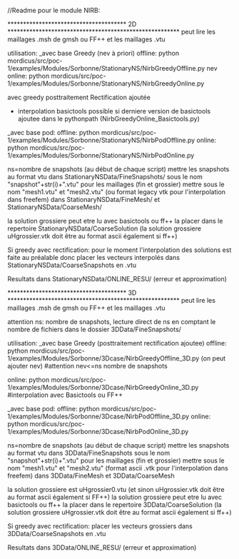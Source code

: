 //Readme pour le module NIRB:

************************************** 2D *******************************************************
peut lire les maillages .msh de gmsh ou FF++ et les maillages .vtu  


utilisation:
_avec base Greedy (nev à priori)
offline: python mordicus/src/poc-1/examples/Modules/Sorbonne/StationaryNS/NirbGreedyOffline.py nev
online: python mordicus/src/poc-1/examples/Modules/Sorbonne/StationaryNS/NirbGreedyOnline.py

avec greedy posttraitement Rectification ajoutée
+ interpolation basictools possible si derniere version de basictools ajoutee dans le pythonpath
(NirbGreedyOnline_Basictools.py)


_avec base pod:
offline: python mordicus/src/poc-1/examples/Modules/Sorbonne/StationaryNS/NirbPodOffline.py
online: python mordicus/src/poc-1/examples/Modules/Sorbonne/StationaryNS/NirbPodOnline.py

ns=nombre de snapshots (au début de chaque script)
mettre les snapshots au format vtu dans StationaryNSData/FineSnapshots/ sous le nom "snapshot"+str(i)+".vtu"
pour les maillages (fin et grossier) mettre sous le nom "mesh1.vtu" et "mesh2.vtu" (ou format legacy vtk pour l'interpolation dans freefem) dans StationaryNSData/FineMesh/ et StationaryNSData/CoarseMesh/

la solution grossiere peut etre lu avec basictools ou ff++
la placer dans le repertoire StationaryNSData/CoarseSolution
(la solution grossiere uHgrossier.vtk doit être au format ascii également si ff++)

Si greedy avec rectification: pour le moment l'interpolation des solutions est faite au préalable donc placer les vecteurs interpolés dans StationaryNSData/CoarseSnapshots en .vtu

Resultats dans StationaryNSData/ONLINE_RESU/ (erreur et approximation)


************************************** 3D *******************************************************
peut lire les maillages .msh de gmsh ou FF++ et les maillages .vtu

attention ns: nombre de snapshots, lecture direct de ns en comptant le nombre de fichiers dans le dossier 3DData/FineSnapshots/

utilisation:
_avec base Greedy (posttraitement rectification ajoutee)
offline: python mordicus/src/poc-1/examples/Modules/Sorbonne/3Dcase/NirbGreedyOffline_3D.py (on peut ajouter nev)
#attention nev<=ns nombre de snapshots

online: python mordicus/src/poc-1/examples/Modules/Sorbonne/3Dcase/NirbGreedyOnline_3D.py
#interpolation avec Basictools ou FF++

_avec base pod:
offline: python mordicus/src/poc-1/examples/Modules/Sorbonne/3Dcase/NirbPodOffline_3D.py
online: python mordicus/src/poc-1/examples/Modules/Sorbonne/3Dcase/NirbPodOnline_3D.py

ns=nombre de snapshots (au début de chaque script)
mettre les snapshots au format vtu dans 3DData/FineSnapshots sous le nom "snapshot"+str(i)+".vtu"
pour les maillages (fin et grossier) mettre sous le nom "mesh1.vtu" et "mesh2.vtu" (format ascii .vtk pour l'interpolation dans freefem) dans 3DData/FineMesh et 3DData/CoarseMesh

la solution grossiere est uHgrossier0.vtu (et sinon uHgrossier.vtk doit être au format ascii également si FF++)
la solution grossiere peut etre lu avec basictools ou ff++
la placer dans le repertoire 3DData/CoarseSolution
(la solution grossiere uHgrossier.vtk doit être au format ascii également si ff++)

Si greedy avec rectification: placer les vecteurs grossiers dans 3DData/CoarseSnapshots en .vtu

Resultats dans 3DData/ONLINE_RESU/ (erreur et approximation)



